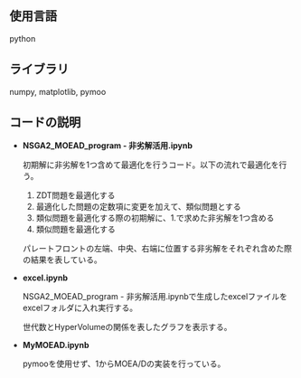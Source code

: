 ## 使用言語
python
## ライブラリ
numpy, matplotlib, pymoo
## コードの説明
+ **NSGA2_MOEAD_program - 非劣解活用.ipynb**

  初期解に非劣解を1つ含めて最適化を行うコード。以下の流れで最適化を行う。  
  1. ZDT問題を最適化する  
  2. 最適化した問題の定数項に変更を加えて、類似問題とする  
  3. 類似問題を最適化する際の初期解に、1.で求めた非劣解を1つ含める  
  4. 類似問題を最適化する
 
  パレートフロントの左端、中央、右端に位置する非劣解をそれぞれ含めた際の結果を表している。
+ **excel.ipynb**

  NSGA2_MOEAD_program - 非劣解活用.ipynbで生成したexcelファイルをexcelフォルダに入れ実行する。

  世代数とHyperVolumeの関係を表したグラフを表示する。
  
+ **MyMOEAD.ipynb**

  pymooを使用せず、1からMOEA/Dの実装を行っている。
  
